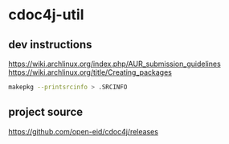 # cdoc4j-util

## dev instructions

https://wiki.archlinux.org/index.php/AUR_submission_guidelines
https://wiki.archlinux.org/title/Creating_packages

```sh
makepkg --printsrcinfo > .SRCINFO
```

## project source

https://github.com/open-eid/cdoc4j/releases
